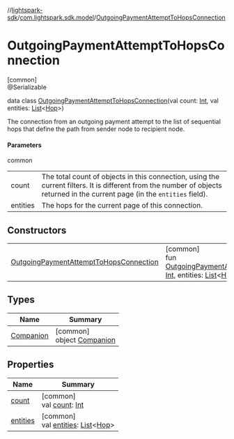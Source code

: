 //[lightspark-sdk](../../../index.md)/[com.lightspark.sdk.model](../index.md)/[OutgoingPaymentAttemptToHopsConnection](index.md)

# OutgoingPaymentAttemptToHopsConnection

[common]\
@Serializable

data class [OutgoingPaymentAttemptToHopsConnection](index.md)(val count: [Int](https://kotlinlang.org/api/latest/jvm/stdlib/kotlin/-int/index.html), val entities: [List](https://kotlinlang.org/api/latest/jvm/stdlib/kotlin.collections/-list/index.html)&lt;[Hop](../-hop/index.md)&gt;)

The connection from an outgoing payment attempt to the list of sequential hops that define the path from sender node to recipient node.

#### Parameters

common

| | |
|---|---|
| count | The total count of objects in this connection, using the current filters. It is different from the number of objects returned in the current page (in the `entities` field). |
| entities | The hops for the current page of this connection. |

## Constructors

| | |
|---|---|
| [OutgoingPaymentAttemptToHopsConnection](-outgoing-payment-attempt-to-hops-connection.md) | [common]<br>fun [OutgoingPaymentAttemptToHopsConnection](-outgoing-payment-attempt-to-hops-connection.md)(count: [Int](https://kotlinlang.org/api/latest/jvm/stdlib/kotlin/-int/index.html), entities: [List](https://kotlinlang.org/api/latest/jvm/stdlib/kotlin.collections/-list/index.html)&lt;[Hop](../-hop/index.md)&gt;) |

## Types

| Name | Summary |
|---|---|
| [Companion](-companion/index.md) | [common]<br>object [Companion](-companion/index.md) |

## Properties

| Name | Summary |
|---|---|
| [count](count.md) | [common]<br>val [count](count.md): [Int](https://kotlinlang.org/api/latest/jvm/stdlib/kotlin/-int/index.html) |
| [entities](entities.md) | [common]<br>val [entities](entities.md): [List](https://kotlinlang.org/api/latest/jvm/stdlib/kotlin.collections/-list/index.html)&lt;[Hop](../-hop/index.md)&gt; |

